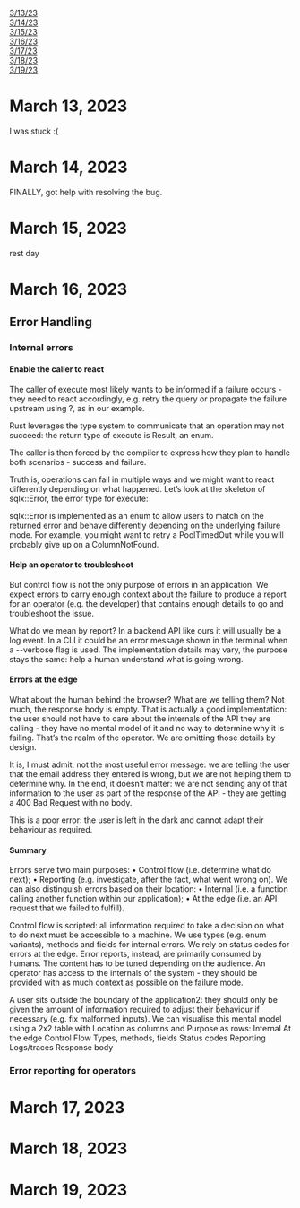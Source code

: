 [3/13/23](#march-13-2023)<br>
[3/14/23](#march-14-2023)<br>
[3/15/23](#march-15-2023)<br>
[3/16/23](#march-16-2023)<br>
[3/17/23](#march-17-2023)<br>
[3/18/23](#march-18-2023)<br>
[3/19/23](#march-19-2023)<br>

# March 13, 2023 

I was stuck :(


# March 14, 2023 

FINALLY, got help with resolving the bug.

# March 15, 2023 

rest day

# March 16, 2023 

## Error Handling

### Internal errors

#### Enable the caller to react

The caller of execute most likely wants to be informed if a failure occurs - they need to react accordingly, e.g. retry the query or propagate the failure upstream using ?, as in our example.

Rust leverages the type system to communicate that an operation may not succeed: the return type of execute is Result, an enum.

The caller is then forced by the compiler to express how they plan to handle both scenarios - success and failure.

Truth is, operations can fail in multiple ways and we might want to react differently depending on what happened.
Let’s look at the skeleton of sqlx::Error, the error type for execute:

sqlx::Error is implemented as an enum to allow users to match on the returned error and behave differently depending on the underlying failure mode. For example, you might want to retry a PoolTimedOut while you will probably give up on a ColumnNotFound.

#### Help an operator to troubleshoot

But control flow is not the only purpose of errors in an application.
We expect errors to carry enough context about the failure to produce a report for an operator (e.g. the developer) that contains enough details to go and troubleshoot the issue.

What do we mean by report?
In a backend API like ours it will usually be a log event.
In a CLI it could be an error message shown in the terminal when a --verbose flag is used.
The implementation details may vary, the purpose stays the same: help a human understand what is going wrong.

#### Errors at the edge

What about the human behind the browser? What are we telling them?
Not much, the response body is empty.
That is actually a good implementation: the user should not have to care about the internals of the API they are calling - they have no mental model of it and no way to determine why it is failing. That’s the realm of the operator.
We are omitting those details by design.

It is, I must admit, not the most useful error message: we are telling the user that the email address they entered is wrong, but we are not helping them to determine why.
In the end, it doesn’t matter: we are not sending any of that information to the user as part of the response of the API - they are getting a 400 Bad Request with no body.

This is a poor error: the user is left in the dark and cannot adapt their behaviour as required.

#### Summary

Errors serve two main purposes:
    • Control flow (i.e. determine what do next);
    • Reporting (e.g. investigate, after the fact, what went wrong on).
We can also distinguish errors based on their location:
    • Internal (i.e. a function calling another function within our application); 
    • At the edge (i.e. an API request that we failed to fulfill).

Control flow is scripted: all information required to take a decision on what to do next must be accessible to a machine.
We use types (e.g. enum variants), methods and fields for internal errors.
We rely on status codes for errors at the edge.
Error reports, instead, are primarily consumed by humans.
The content has to be tuned depending on the audience.
An operator has access to the internals of the system - they should be provided with as much context as possible on the failure mode.

A user sits outside the boundary of the application2: they should only be given the amount of information
required to adjust their behaviour if necessary (e.g. fix malformed inputs).
We can visualise this mental model using a 2x2 table with Location as columns and Purpose as rows:
                    Internal                At the edge
Control Flow        Types, methods, fields  Status codes
Reporting           Logs/traces             Response body

### Error reporting for operators



# March 17, 2023 
# March 18, 2023 
# March 19, 2023 

